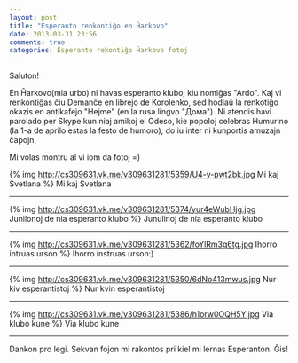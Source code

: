 ```yaml
---
layout: post
title: "Esperanto renkontiĝo en Ĥarkovo"
date: 2013-03-31 23:56
comments: true
categories: Esperanto rekontiĝo Ĥarkovo fotoj
---
```


Saluton!

En Ĥarkovo(mia urbo) ni havas esperanto klubo, kiu nomiĝas "Ardo". Kaj vi renkontiĝas
ĉiu Demanĉe en librejo de Korolenko, sed hodiaŭ la renkotiĝo okazis en antikafejo "Hejme"
(en la rusa lingvo "Дома").
Ni atendis havi parolado per Skype kun niaj amikoj el Odeso, kie popoloj celebras Humurino
(la 1-a de aprilo estas la festo de humoro), do iu inter ni kunportis amuzajn ĉapojn,

Mi volas montru al vi iom da fotoj =)


{% img http://cs309631.vk.me/v309631281/5359/U4-y-pwt2bk.jpg Mi kaj Svetlana %}
Mi kaj Svetlana
___


{% img http://cs309631.vk.me/v309631281/5374/yur4eWubHjg.jpg Junilonoj de nia esperanto klubo %}
Junulinoj de nia esperanto klubo
___


{% img http://cs309631.vk.me/v309631281/5362/foYlRm3g6tg.jpg Ihorro intruas urson %}
Ihorro instruas urson:)
___

{% img http://cs309631.vk.me/v309631281/5350/6dNo413mwus.jpg Nur kiv esperantistoj %}
Nur kvin esperantistoj
___

{% img http://cs309631.vk.me/v309631281/5386/h1orw0OQH5Y.jpg Via klubo kune %}
Via klubo kune
___



Dankon pro legi. Sekvan fojon mi rakontos pri kiel mi lernas Esperanton. Ĝis!
